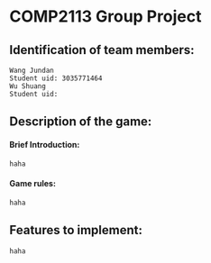 # COMP2113 Group Project
## Identification of team members: 
    Wang Jundan
    Student uid: 3035771464
    Wu Shuang
    Student uid: 
## Description of the game:
  #### Brief Introduction:
    haha
  
  
  #### Game rules:
    haha


## Features to implement:
    haha
